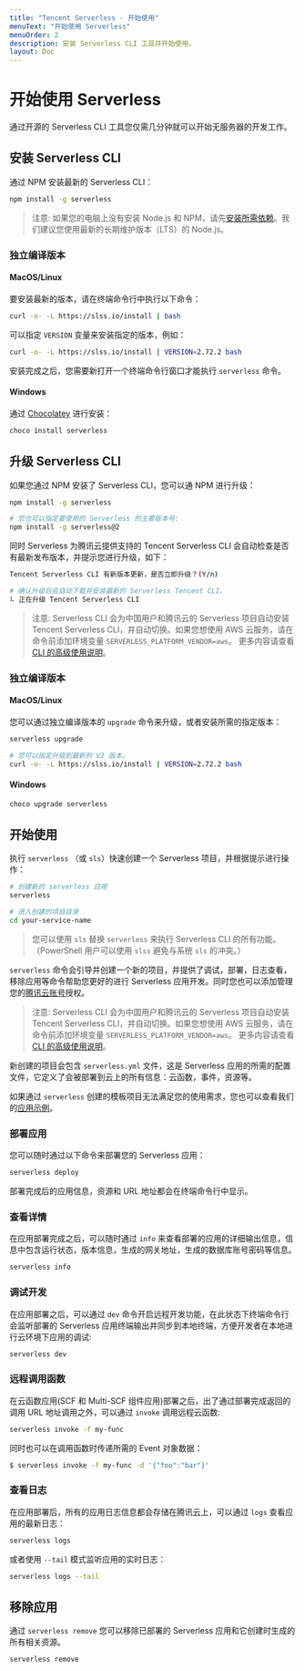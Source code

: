 ```yaml
---
title: "Tencent Serverless - 开始使用"
menuText: "开始使用 Serverless"
menuOrder: 2
description: 安装 Serverless CLI 工具并开始使用。
layout: Doc
---
```


# 开始使用 Serverless

通过开源的 Serverless CLI 工具您仅需几分钟就可以开始无服务器的开发工作。

## 安装 Serverless CLI

通过 NPM 安装最新的 Serverless CLI：

```bash
npm install -g serverless
```

> 注意: 如果您的电脑上没有安装 Node.js 和 NPM，请先[安装所需依赖](https://nodejs.org/zh-cn/)。我们建议您使用最新的长期维护版本（LTS）的 Node.js。

### 独立编译版本

#### MacOS/Linux

要安装最新的版本，请在终端命令行中执行以下命令：

```bash
curl -o- -L https://slss.io/install | bash
```

可以指定 `VERSION` 变量来安装指定的版本，例如：

```bash
curl -o- -L https://slss.io/install | VERSION=2.72.2 bash
```

安装完成之后，您需要新打开一个终端命令行窗口才能执行 `serverless` 命令。

#### Windows

通过 [Chocolatey](https://chocolatey.org/) 进行安装：

```bash
choco install serverless
```

## 升级 Serverless CLI

如果您通过 NPM 安装了 Serverless CLI，您可以通 NPM 进行升级：

```bash
npm install -g serverless

# 您也可以指定要使用的 Serverless 的主要版本号:
npm install -g serverless@2
```

同时 Serverless 为腾讯云提供支持的 Tencent Serverless CLI 会自动检查是否有最新发布版本，并提示您进行升级，如下：

```bash
Tencent Serverless CLI 有新版本更新，是否立即升级？(Y/n)

# 确认升级后会自动下载并安装最新的 Serverless Tencent CLI。
⠧ 正在升级 Tencent Serverless CLI 
```

> 注意: Serverless CLI 会为中国用户和腾讯云的 Serverless 项目自动安装 Tencent Serverless CLI，并自动切换。如果您想使用 AWS 云服务，请在命令前添加环境变量 `SERVERLESS_PLATFORM_VENDOR=aws`。 更多内容请查看[ CLI 的高级使用说明](./guides/cli-advance)。

### 独立编译版本

#### MacOS/Linux

您可以通过独立编译版本的 `upgrade` 命令来升级，或者安装所需的指定版本：

```bash
serverless upgrade

# 您可以指定升级到最新的 V2 版本。
curl -o- -L https://slss.io/install | VERSION=2.72.2 bash
```

#### Windows

```bash
choco upgrade serverless
```

## 开始使用

执行 `serverless` （或 `sls`）快速创建一个 Serverless 项目，并根据提示进行操作：

```bash
# 创建新的 serverless 应用
serverless

# 进入创建的项目目录
cd your-service-name
```

> 您可以使用 `sls` 替换 `serverless` 来执行 Serverless CLI 的所有功能。 （PowerShell 用户可以使用 `slss` 避免与系统 `sls` 的冲突。）

`serverless` 命令会引导并创建一个新的项目，并提供了调试，部署，日志查看，移除应用等命令帮助您更好的进行 Serverless 应用开发。同时您也可以添加管理您的[腾讯云账号](./guides/tencent-account)授权。

> 注意: Serverless CLI 会为中国用户和腾讯云的 Serverless 项目自动安装 Tencent Serverless CLI，并自动切换。如果您想使用 AWS 云服务，请在命令前添加环境变量 `SERVERLESS_PLATFORM_VENDOR=aws`。 更多内容请查看[ CLI 的高级使用说明](./guides/cli-advance)。


新创建的项目会包含 `serverless.yml` 文件，这是 Serverless 应用的所需的配置文件，它定义了会被部署到云上的所有信息：云函数，事件，资源等。

如果通过 `serverless` 创建的模板项目无法满足您的使用需求，您也可以查看我们的[应用示例](https://cn.serverless.com/examples)。

### 部署应用

您可以随时通过以下命令来部署您的 Serverless 应用：

```bash
serverless deploy
```

部署完成后的应用信息，资源和 URL 地址都会在终端命令行中显示。

### 查看详情

在应用部署完成之后，可以随时通过 `info` 来查看部署的应用的详细输出信息，信息中包含运行状态，版本信息，生成的网关地址，生成的数据库账号密码等信息。

```bash
serverless info
```

### 调试开发

在应用部署之后，可以通过 `dev` 命令开启远程开发功能，在此状态下终端命令行会监听部署的 Serverless 应用终端输出并同步到本地终端，方便开发者在本地进行云环境下应用的调试:

```bash
serverless dev
```

### 远程调用函数

在云函数应用(SCF 和 Multi-SCF 组件应用)部署之后，出了通过部署完成返回的调用 URL 地址调用之外，可以通过 `invoke` 调用远程云函数:

```bash
serverless invoke -f my-func
```

同时也可以在调用函数时传递所需的 Event 对象数据：

```bash
$ serverless invoke -f my-func -d '{"foo":"bar"}'
```

### 查看日志

在应用部署后，所有的应用日志信息都会存储在腾讯云上，可以通过 `logs` 查看应用的最新日志：

```bash
serverless logs
```

或者使用 `--tail` 模式监听应用的实时日志：

```bash
serverless logs --tail
```

## 移除应用

通过 `serverless remove` 您可以移除已部署的 Serverless 应用和它创建时生成的所有相关资源。

```bash
serverless remove
```